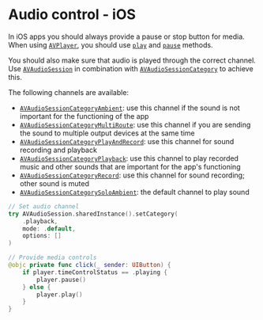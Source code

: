 # Audio control - iOS

In iOS apps you should always provide a pause or stop button for media. When using [`AVPlayer`](https://developer.apple.com/documentation/avfoundation/avplayer), you should use [`play`](https://developer.apple.com/documentation/avfoundation/avplayer/1386726-play) and [`pause`](https://developer.apple.com/documentation/avfoundation/avplayer/1387895-pause) methods.

You should also make sure that audio is played through the correct channel. Use [`AVAudioSession`](https://developer.apple.com/documentation/avfaudio/avaudiosession) in combination with [`AVAudioSessionCategory`](https://developer.apple.com/documentation/avfaudio/avaudiosessioncategory) to achieve this.

The following channels are available:

- [`AVAudioSessionCategoryAmbient`](https://developer.apple.com/documentation/avfaudio/avaudiosessioncategoryambient): use this channel if the sound is not important for the functioning of the app
- [`AVAudioSessionCategoryMultiRoute`](https://developer.apple.com/documentation/avfaudio/avaudiosessioncategorymultiroute): use this channel if you are sending the sound to multiple output devices at the same time
- [`AVAudioSessionCategoryPlayAndRecord`](https://developer.apple.com/documentation/avfaudio/avaudiosessioncategoryplayandrecord): use this channel for sound recording and playback
- [`AVAudioSessionCategoryPlayback`](https://developer.apple.com/documentation/avfaudio/avaudiosessioncategoryplayback): use this channel to play recorded music and other sounds that are important for the app's functioning
- [`AVAudioSessionCategoryRecord`](https://developer.apple.com/documentation/avfaudio/avaudiosessioncategoryrecord): use this channel for sound recording; other sound is muted
- [`AVAudioSessionCategorySoloAmbient`](https://developer.apple.com/documentation/avfaudio/avaudiosessioncategorysoloambient): the default channel to play sound

```swift
// Set audio channel
try AVAudioSession.sharedInstance().setCategory(
    .playback,
    mode: .default,
    options: []
)

// Provide media controls
@objc private func click(_ sender: UIButton) {
    if player.timeControlStatus == .playing {
        player.pause()
    } else {
        player.play()
    }
}
```
